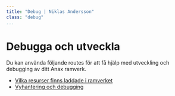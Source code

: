 ```yaml
---
title: "Debug | Niklas Andersson"
class: "debug"
...
```


<div class="mt-4" markdown=1>

Debugga och utveckla
===========================

Du kan använda följande routes för att få hjälp med utveckling och debugging av ditt Anax ramverk.

* [Vilka resurser finns laddade i ramverket](debug/info)
* [Vyhantering och debugging](debug/view)

</div>
